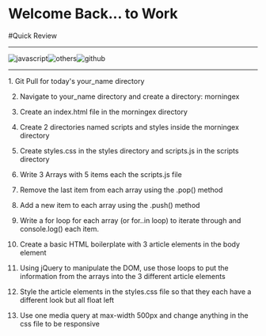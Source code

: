 # Welcome Back... to Work

#Quick Review<br><hr> ![javascript](http://i.stack.imgur.com/Mmww2.png)![others](http://tidy.byadammer.com/portals/tidy/graphics/HTML5_CSS3_jQuery_Logo.png)![github](https://www.ostraining.com/cdn/images/coding/github_logo_blog1.png)
<hr>
1. Git Pull for today's your_name directory

2. Navigate to your_name directory and create a directory: morningex

3. Create an index.html file in the morningex directory

4. Create 2 directories named scripts and styles inside the morningex directory

5. Create styles.css in the styles directory and scripts.js in the scripts directory

6. Write 3 Arrays with 5 items each the scripts.js file

7. Remove the last item from each array using the .pop() method

8. Add a new item to each array using the .push() method

9. Write a for loop for each array (or for..in loop) to iterate through and console.log() each item.

10. Create a basic HTML boilerplate with 3 article elements in the body element

11. Using jQuery to manipulate the DOM, use those loops to put the information from the arrays into the 3 different article elements

12. Style the article elements in the styles.css file so that they each have a different look but all float left

13. Use one media query at max-width 500px and change anything in the css file to be responsive
